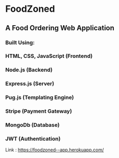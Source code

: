 # FoodZoned
## A Food Ordering Web Application
### Built Using:
 ### HTML, CSS, JavaScript (Frontend)
 ### Node.js (Backend)
 ### Express.js (Server)
 ### Pug.js (Templating Engine)
 ### Stripe (Payment Gateway)
 ### MongoDb (Database)
 ### JWT (Authentication)
 
Link : https://foodzoned--app.herokuapp.com/
